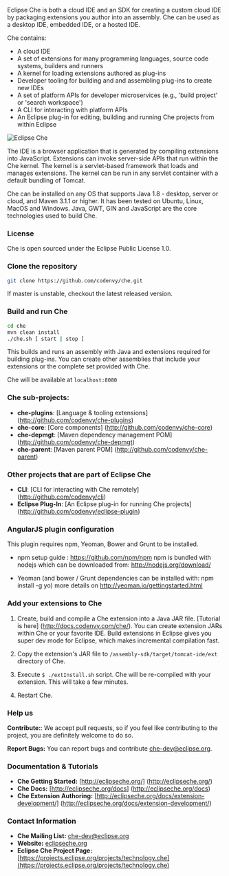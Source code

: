 Eclipse Che is both a cloud IDE and an SDK for creating a custom cloud IDE by packaging extensions you author into an assembly. Che can be used as a desktop IDE, embedded IDE, or a hosted IDE.

Che contains:
* A cloud IDE
* A set of extensions for many programming languages, source code systems, builders and runners
* A kernel for loading extensions authored as plug-ins
* Developer tooling for building and and assembling plug-ins to create new IDEs
* A set of platform APIs for developer microservices (e.g., 'build project' or 'search workspace')
* A CLI for interacting with platform APIs
* An Eclipse plug-in for editing, building and running Che projects from within Eclipse


![Eclipse Che](https://codenvy.com/images/image-editor@1x.png "Eclipse Che")

The IDE is a browser application that is generated by compiling extensions into JavaScript. Extensions can invoke server-side APIs that run within the Che kernel. The kernel is a servlet-based framework that loads and manages extensions. The kernel can be run in any servlet container with a default bundling of Tomcat.

Che can be installed on any OS that supports Java 1.8 - desktop, server or cloud, and Maven 3.1.1 or higher. It has been tested on Ubuntu, Linux, MacOS and Windows. Java, GWT, GIN and JavaScript are the core technologies used to build Che.

### License
Che is open sourced under the Eclipse Public License 1.0.

### Clone the repository

```sh
git clone https://github.com/codenvy/che.git
```
If master is unstable, checkout the latest released version.

### Build and run Che
```sh
cd che
mvn clean install
./che.sh [ start | stop ]
```

This builds and runs an assembly with Java and extensions required for building plug-ins. You can create other assemblies that include your extensions or the complete set provided with Che.

Che will be available at ```localhost:8080```

### Che sub-projects:
* **che-plugins**:             [Language & tooling extensions] (http://github.com/codenvy/che-plugins)
* **che-core**:                [Core components] (http://github.com/codenvy/che-core)
* **che-depmgt**:              [Maven dependency management POM] (http://github.com/codenvy/che-depmgt)
* **che-parent**:              [Maven parent POM] (http://github.com/codenvy/che-parent)

### Other projects that are part of Eclipse Che
* **CLI**:                     [CLI for interacting with Che remotely] (http://github.com/codenvy/cli)
* **Eclipse Plug-In**:         [An Eclipse plug-in for running Che projects] (http://github.com/codenvy/eclipse-plugin)

### AngularJS plugin configuration
This plugin requires npm, Yeoman, Bower and Grunt to be installed.

* npm setup guide : https://github.com/npm/npm
npm is bundled with nodejs which can be downloaded from: http://nodejs.org/download/

* Yeoman (and bower / Grunt dependencies can be installed with: npm install -g yo)
   more details on http://yeoman.io/gettingstarted.html

### Add your extensions to Che
1. Create, build and compile a Che extension into a Java JAR file. [Tutorial is here] (http://docs.codenvy.com/che/). You can create extension JARs within Che or your favorite IDE. Build extensions in Eclipse gives you super dev mode for Eclipse, which makes incremental compilation fast.

2. Copy the extension's JAR file to ```/assembly-sdk/target/tomcat-ide/ext``` directory of Che.  

3. Execute ```$ ./extInstall.sh``` script. Che will be re-compiled with your extension. This will take a few minutes.

4. Restart Che.

### Help us

**Contribute:**: We accept pull requests, so if you feel like contributing to the project, you are definitely welcome to do so.

**Report Bugs:** You can report bugs and contribute [che-dev@eclipse.org](email:che-dev@eclipse.org). 

### Documentation & Tutorials
* **Che Getting Started:** [http://eclipseche.org/] (http://eclipseche.org/)
* **Che Docs:** [http://eclipseche.org/docs] (http://eclipseche.org/docs)
* **Che Extension Authoring:** [http://eclipseche.org/docs/extension-development/] (http://eclipseche.org/docs/extension-development/)


### Contact Information
* **Che Mailing List:** [che-dev@eclipse.org](email:che-dev@eclipse.org)
* **Website:** [eclipseche.org](https://eclipseche.org)
* **Eclipse Che Project Page:** [https://projects.eclipse.org/projects/technology.che](https://projects.eclipse.org/projects/technology.che)
